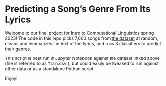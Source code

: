 # Predicting a Song’s Genre From Its Lyrics
Welcome to our final project for Intro to Computational Linguistics spring 2023! The code in this repo picks 7,000 songs from [the dataset](https://www.kaggle.com/datasets/mateibejan/multilingual-lyrics-for-genre-classification) at random, cleans and lemmatizes the text of the lyrics, and runs 3 classifiers to predict their genres.  

This script is best run in Jupyter Notebook against the dataset linked above (file is referred to as 'train.csv'), but could easily be tweaked to run against other data or as a standalone Python script.  

Enjoy!
